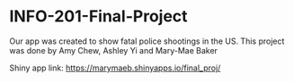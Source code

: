 # INFO-201-Final-Project

Our app was created to show fatal police shootings in the US. This project was done by Amy Chew, Ashley Yi and Mary-Mae Baker


Shiny app link: 
https://marymaeb.shinyapps.io/final_proj/

